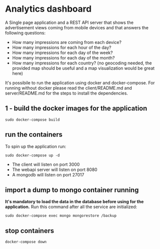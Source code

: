 # Analytics dashboard

A Single page application and a REST API server that shows the advertisement views coming from mobile devices and that answers the following questions:

* How many impressions are coming from each device?
* How many impressions for each hour of the day?
* How many impressions for each day of the week?
* How many impressions for each day of the month?
* How many impressions for each country? (no geocoding needed, the provided map should be useful and a map visualization would be great here)

It's possibile to run the application using docker and docker-compose.
For running without docker please read the client/README.md and server/README.md for the steps to install the dependencies.


## 1 - build the docker images for the application

```
sudo docker-compose build
```

## run the containers

To spin up the application run:
```
sudo docker-compose up -d
```
- The client will listen on port 3000
- The webapi server will listen on port 8080
- A mongodb will listen on port 27017


## import a dump to mongo container running

**It's mandatory to load the data in the database before using for the application.** Run this command after all the service are initialized:
```
sudo docker-compose exec mongo mongorestore /backup
```

## stop containers

```
docker-compose down
```

